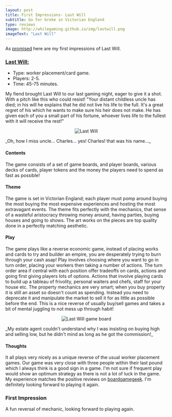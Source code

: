 ```yaml
---
layout: post
title: First Impressions- Last Will
subtitle: Go for broke in Victorian England
type: reviews
image: http://whilegaming.github.io/img/lastwill.png
imageText: "Last Will"
---
```


As [promised](http://whilegaming.github.io/2016-01-16-FITEG) here are my first impressions of Last Will.

### [Last Will:](http://czechgames.com/en/last-will/) 
+ Type: worker placement/card game.
+ Players: 2-5.
+ Time: 45-75 minutes.

My fiend brought Last Will to our last gaming night, eager to give it a shot. With a pitch like this who could resist! "Your distant childless uncle has died; in his will he explains that he did not live his life to the full. It's a great regret of his which he wants to make sure his heir does not make. He has given each of you a small part of his fortune, whoever lives life to the fullest with it will receive the rest!"

<p align="center">
  <img src="http://whilegaming.github.io/img/lastwill.png" alt="Last Will"/>
</p>
_Oh, how I miss uncle... Charles... yes! Charles! that was his name..._

#### Contents
The game consists of a set of game boards, and player boards, various decks of cards, player tokens and the money the players need to spend as fast as possible!

#### Theme 
The game is set in Victorian England; each player must pomp around buying the most buying the most expensive experiences and hosting the most extravagant events. The theme fits perfectly with the mechanics, that sense of a wasteful aristocracy throwing money around, having parties, buying houses and going to shows. The art works on the pieces are top quality done in a perfectly matching aesthetic.

#### Play
The game plays like a reverse economic game, instead of placing works and cards to try and builder an empire, you are desperately trying to burn through your cash asap! 
Play involves choosing where you want to go in turn order, placing your workers then taking a number of actions. The turn order area if central with each position offer tradeoffs on cards, actions and going first giving players lots of options. Actions that involve playing cards to build up a tableau of frivolity, personal waiters and chefs, staff for your house etc. The property mechanics are very smart; when you buy property it is still an asset so doesn't count as spending. Instead you need to deprecate it and manipulate the market to sell it for as little as possible before the end. This is a nice reverse of usually buy/sell games and takes a bit of mental juggling to not mess up through habit!

<p align="center">
  <img src="http://whilegaming.github.io/img/lastwillplay.png" alt="Last Will game board"/>
</p>
_My estate agent couldn't understand why I was insisting on buying high and selling low, but he didn't mind as long as he got the commission!_

#### Thoughts
It all plays very nicely as a unique reverse of the usual worker placement games. Our game was very close with three people within their last pound which I always think is a good sign in a game. I'm not sure if frequent play would show an optimum strategy as there is not a lot of luck in the game. My experience matches the positive reviews on [boardgamegeek](https://boardgamegeek.com/boardgame/97842/last-will). I'm definitely looking forward to playing it again.

### First Impression
A fun reversal of mechanic, looking forward to playing again.

